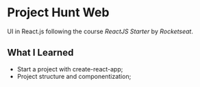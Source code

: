 # Project Hunt Web
UI in React.js following the course *ReactJS Starter* by *Rocketseat*.

## What I Learned
- Start a project with create-react-app;
- Project structure and componentization;
